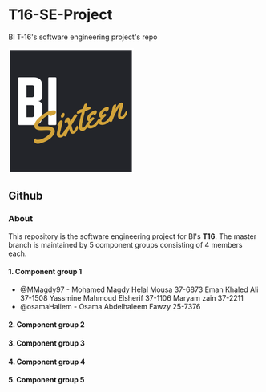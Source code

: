 # T16-SE-Project
BI T-16's software engineering project's repo

![Logo](/images/logo.png)

## Github

### About
This repository is the software engineering project for BI's **T16**. The master branch is maintained by 5 component groups consisting of 4 members each.

#### 1. Component group 1
* @MMagdy97 - Mohamed Magdy Helal Mousa 37-6873
  Eman Khaled Ali 37-1508
  Yassmine Mahmoud Elsherif 37-1106
  Maryam zain 37-2211 
* @osamaHaliem - Osama Abdelhaleem Fawzy 25-7376
#### 2. Component group 2

#### 3. Component group 3

#### 4. Component group 4

#### 5. Component group 5